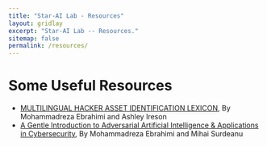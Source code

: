 ```yaml
---
title: "Star-AI Lab - Resources"
layout: gridlay
excerpt: "Star-AI Lab -- Resources."
sitemap: false
permalink: /resources/
---
```



# Some Useful Resources

- [MULTILINGUAL HACKER ASSET IDENTIFICATION LEXICON](https://mohammadrezaebrahimi.github.io/project%20resources/), By Mohammadreza Ebrahimi and Ashley Ireson
- [A Gentle Introduction to Adversarial Artificial Intelligence & Applications in Cybersecurity](/files/AdversarialAI.pdf), By Mohammadreza Ebrahimi and Mihai Surdeanu


